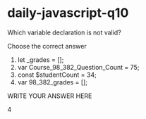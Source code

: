 # daily-javascript-q10

Which variable declaration is not valid?

Choose the correct answer

1) let _grades = [];
2) var Course_98_382_Question_Count = 75;
3) const $studentCount = 34;
4) var 98_382_grades = [];

WRITE YOUR ANSWER HERE

4

